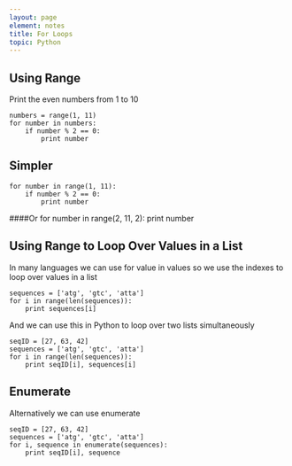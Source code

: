 ```yaml
---
layout: page
element: notes
title: For Loops
topic: Python
---
```


Using Range
-----------
Print the even numbers from 1 to 10

    numbers = range(1, 11)
    for number in numbers:
        if number % 2 == 0:
            print number

Simpler
-------
    for number in range(1, 11):
        if number % 2 == 0:
            print number

####Or
    for number in range(2, 11, 2):
        print number

Using Range to Loop Over Values in a List
-----------------------------------------
In many languages we can use for value in values so we use the indexes to loop over values in a list

    sequences = ['atg', 'gtc', 'atta']
    for i in range(len(sequences)):
        print sequences[i]

And we can use this in Python to loop over two lists simultaneously

    seqID = [27, 63, 42]
    sequences = ['atg', 'gtc', 'atta']
    for i in range(len(sequences)):
        print seqID[i], sequences[i]

Enumerate
---------
Alternatively we can use enumerate

    seqID = [27, 63, 42]
    sequences = ['atg', 'gtc', 'atta']
    for i, sequence in enumerate(sequences):
        print seqID[i], sequence
